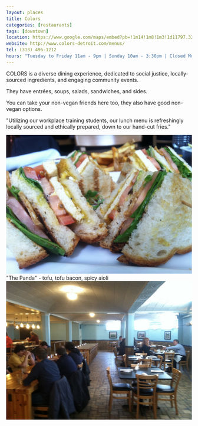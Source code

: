 ```yaml
---
layout: places
title: Colors
categories: [restaurants]
tags: [downtown]
location: https://www.google.com/maps/embed?pb=!1m14!1m8!1m3!1d11797.325103736339!2d-83.04814000000002!3d42.33546!3m2!1i1024!2i768!4f13.1!3m3!1m2!1s0x0%3A0x79eb5fc0aceda1d2!2sColors+-+Detroit!5e0!3m2!1sen!2sus!4v1402071190323
website: http://www.colors-detroit.com/menus/
tel: (313) 496-1212
hours: "Tuesday to Friday 11am - 9pm | Sunday 10am - 3:30pm | Closed Monday and Saturday"
---
```


COLORS is a diverse dining experience, dedicated to social justice, locally-sourced ingredients, and engaging community events.

They have entrées, soups, salads, sandwiches, and sides.

You can take your non-vegan friends here too, they also have good non-vegan options.

"Utilizing our workplace training students, our lunch menu is refreshingly locally sourced and ethically prepared, down to our hand-cut fries."

<img class="img" src="../../media/images/colors/panda-sandwich.jpg" alt="Panda Sandwich">
"The Panda" - tofu, tofu bacon, spicy aioli

<img class="img" src="../../media/images/colors/colors-space.jpg" alt="Inside of Colors">
